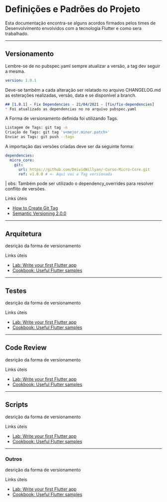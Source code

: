 # Definições e Padrões do Projeto

Esta documentação encontra-se alguns acordos firmados pelos times de Desenvolvimento envolvidos com a tecnologia Flutter e como sera trabalhado.

---
## Versionamento

Lembre-se de no pubspec.yaml sempre atualizar a versão, a tag dev seguir a mesma.
```yaml
version: 1.0.1
```
Deve-se também a cada alteração ser relatado no arquivo CHANGELOG.md as esterações realizadas, versão, data e se disponível a branch.
```md
## [1.0.1] - Fix Dependencies - 21/04/2021 - [fix/fix-dependencies]
* Foi atualizado as dependencias no no arquivo pubspec.yaml
```
A Forma de versionamento definida foi utilizando Tags.
```bash
Listagem de Tags: git tag -n
Criação de Tags: git tag 'v<mejor.minor.patch>'
Enviar as Tags: git push --tags
```
A importação das versões criadas deve ser da seguinte forma:
```yaml
dependencies:
  micro_core:
    git:
      url: https://github.com/DeividWillyan/-Curso-Micro-Core.git
      ref: v1.0.0 # <- Aqui vai a Tag versionada
```
| obs: Também pode ser utilizado o dependency_overrides para resolver conflito de versões.


Links úteis

- [How to Create Git Tag](https://devconnected.com/how-to-create-git-tags)
- [Semantic Versioning 2.0.0](https://semver.org/)

---
## Arquitetura

desrição da forma de versionamento

Links úteis

- [Lab: Write your first Flutter app](https://flutter.dev/docs/get-started/codelab)
- [Cookbook: Useful Flutter samples](https://flutter.dev/docs/cookbook)
---
## Testes

desrição da forma de versionamento

Links úteis

- [Lab: Write your first Flutter app](https://flutter.dev/docs/get-started/codelab)
- [Cookbook: Useful Flutter samples](https://flutter.dev/docs/cookbook)
---
## Code Review
desrição da forma de versionamento

Links úteis

- [Lab: Write your first Flutter app](https://flutter.dev/docs/get-started/codelab)
- [Cookbook: Useful Flutter samples](https://flutter.dev/docs/cookbook)
---
## Scripts 
desrição da forma de versionamento

Links úteis

- [Lab: Write your first Flutter app](https://flutter.dev/docs/get-started/codelab)
- [Cookbook: Useful Flutter samples](https://flutter.dev/docs/cookbook)

---
### Outros
desrição da forma de versionamento

Links úteis

- [Lab: Write your first Flutter app](https://flutter.dev/docs/get-started/codelab)
- [Cookbook: Useful Flutter samples](https://flutter.dev/docs/cookbook)
